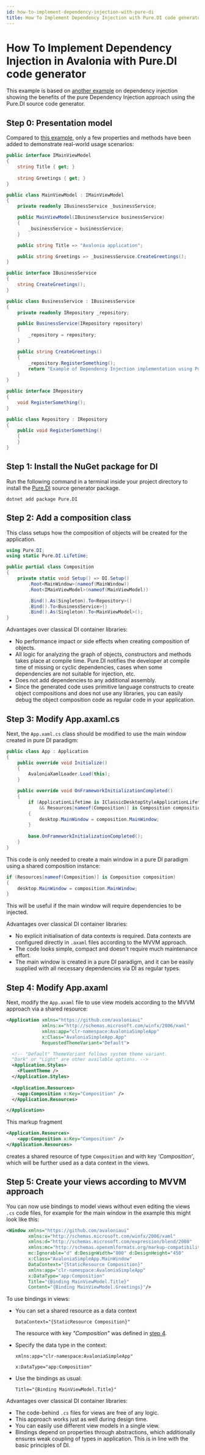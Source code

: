 ```yaml
---
id: how-to-implement-dependency-injection-with-pure-di
title: How To Implement Dependency Injection with Pure.DI code generator
---
```


# How To Implement Dependency Injection in Avalonia with Pure.DI code generator

This example is based on [another example](how-to-implement-dependency-injection.md) on dependency injection showing the benefits of the pure Dependency Injection approach using the Pure.DI source code generator. 

## Step 0: Presentation model

Compared to [this example](how-to-implement-dependency-injection.md), only a few properties and methods have been added to demonstrate real-world usage scenarios:

```csharp
public interface IMainViewModel
{
    string Title { get; }
    
    string Greetings { get; }
}

public class MainViewModel : IMainViewModel
{
    private readonly IBusinessService _businessService;

    public MainViewModel(IBusinessService businessService)
    {
        _businessService = businessService;
    }

    public string Title => "Avalonia application";

    public string Greetings => _businessService.CreateGreetings();
}

public interface IBusinessService
{
    string CreateGreetings();
}

public class BusinessService : IBusinessService
{
    private readonly IRepository _repository;

    public BusinessService(IRepository repository)
    {
        _repository = repository;
    }

    public string CreateGreetings()
    {
        _repository.RegisterSomething();
        return "Example of Dependency Injection implementation using Pure.DI";
    }
}

public interface IRepository
{
    void RegisterSomething();
}

public class Repository : IRepository
{
    public void RegisterSomething()
    {
    }
}
```

## Step 1: Install the NuGet package for DI

Run the following command in a terminal inside your project directory to install the [Pure.DI](https://www.nuget.org/packages/Pure.DI) source generator package.

```shell
dotnet add package Pure.DI
```

## Step 2: Add a composition class

This class setups how the composition of objects will be created for the application.

```csharp
using Pure.DI;
using static Pure.DI.Lifetime;

public partial class Composition
{
    private static void Setup() => DI.Setup()
        .Root<MainWindow>(nameof(MainWindow))
        .Root<IMainViewModel>(nameof(MainViewModel))

        .Bind().As(Singleton).To<Repository>()
        .Bind().To<BusinessService>()
        .Bind().As(Singleton).To<MainViewModel>();
}
```

Advantages over classical DI container libraries:
- No performance impact or side effects when creating composition of objects.
- All logic for analyzing the graph of objects, constructors and methods takes place at compile time. Pure.DI notifies the developer at compile time of missing or cyclic dependencies, cases when some dependencies are not suitable for injection, etc.
- Does not add dependencies to any additional assembly.
- Since the generated code uses primitive language constructs to create object compositions and does not use any libraries, you can easily debug the object composition code as regular code in your application.

## Step 3: Modify App.axaml.cs

Next, the `App.xaml.cs` class should be modified to use the main window created in pure DI paradigm: 

```csharp
public class App : Application
{
    public override void Initialize()
    {
        AvaloniaXamlLoader.Load(this);
    }

    public override void OnFrameworkInitializationCompleted()
    {
        if (ApplicationLifetime is IClassicDesktopStyleApplicationLifetime desktop
            && Resources[nameof(Composition)] is Composition composition)
        {
            desktop.MainWindow = composition.MainWindow;
        }
        
        base.OnFrameworkInitializationCompleted();
    }
}
```

This code is only needed to create a main window in a pure DI paradigm using a shared composition instance:

```csharp
if (Resources[nameof(Composition)] is Composition composition)
{
    desktop.MainWindow = composition.MainWindow;
}
```

This will be useful if the main window will require dependencies to be injected.

Advantages over classical DI container libraries:
- No explicit initialisation of data contexts is required. Data contexts are configured directly in `.axaml` files according to the MVVM approach.
- The code looks simple, compact and doesn't require much maintenance effort.
- The main window is created in a pure DI paradigm, and it can be easily supplied with all necessary dependencies via DI as regular types.

## Step 4: Modify App.axaml

Next, modify the `App.axaml` file to use view models according to the MVVM approach via a shared resource:

```xml
<Application xmlns="https://github.com/avaloniaui"
             xmlns:x="http://schemas.microsoft.com/winfx/2006/xaml"
             xmlns:app="clr-namespace:AvaloniaSimpleApp"
             x:Class="AvaloniaSimpleApp.App"
             RequestedThemeVariant="Default">

  <!-- "Default" ThemeVariant follows system theme variant.
  "Dark" or "Light" are other available options. -->
  <Application.Styles>
    <FluentTheme />
  </Application.Styles>
  
  <Application.Resources>
    <app:Composition x:Key="Composition" />
  </Application.Resources>

</Application>
```

This markup fragment

```xml
<Application.Resources>
    <app:Composition x:Key="Composition" />
</Application.Resources>
```

creates a shared resource of type `Composition` and with key _‘Composition’_, which will be further used as a data context in the views.

## Step 5: Create your views according to MVVM approach

You can now use bindings to model views without even editing the views `.cs` code files, for example for the main window in the example this might look like this:

```xml
<Window xmlns="https://github.com/avaloniaui"
        xmlns:x="http://schemas.microsoft.com/winfx/2006/xaml"
        xmlns:d="http://schemas.microsoft.com/expression/blend/2008"
        xmlns:mc="http://schemas.openxmlformats.org/markup-compatibility/2006"
        mc:Ignorable="d" d:DesignWidth="800" d:DesignHeight="450"
        x:Class="AvaloniaSimpleApp.MainWindow"
        DataContext="{StaticResource Composition}"
        xmlns:app="clr-namespace:AvaloniaSimpleApp"
        x:DataType="app:Composition"
        Title="{Binding MainViewModel.Title}"
        Content="{Binding MainViewModel.Greetings}"/>
```

To use bindings in views:

- You can set a shared resource as a data context
  
  `DataContext="{StaticResource Composition}"`
  
  The resource with key _"Composition"_ was defined in [step 4](#step-4-modify-appaxaml).

- Specify the data type in the context:

  `xmlns:app="clr-namespace:AvaloniaSimpleApp"`

  `x:DataType="app:Composition"`

- Use the bindings as usual:

  `Title="{Binding MainViewModel.Title}"`

Advantages over classical DI container libraries:
- The code-behind `.cs` files for views are free of any logic.
- This approach works just as well during design time.
- You can easily use different view models in a single view.
- Bindings depend on properties through abstractions, which additionally ensures weak coupling of types in application. This is in line with the basic principles of DI.
